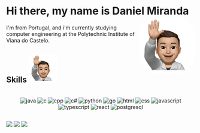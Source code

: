 # Hi there, my name is Daniel Miranda <img src="https://github.com/danieldsmiranda/danieldsmiranda/blob/main/Imagem.png?raw=true" alt='pic' align="right" height="150" style="border-radius:50px;"  />
I'm from Portugal, and i'm currently studying computer engineering at the Polytechnic Institute of Viana do Castelo.

## Skills <img src="https://github.com/danieldsmiranda/danieldsmiranda/blob/main/Imagem.png?raw=true" alt='pic-skills' height='75' />
<div style="display: inline_block" align="center"><br>
<img src="https://cdn.jsdelivr.net/gh/devicons/devicon/icons/java/java-original.svg" alt='java' height='40' />
<img src="https://cdn.jsdelivr.net/gh/devicons/devicon/icons/c/c-original.svg" alt='c' height='40'/>
<img src="https://cdn.jsdelivr.net/gh/devicons/devicon/icons/cplusplus/cplusplus-original.svg" alt='cpp' height='40'/>
<img src="https://cdn.jsdelivr.net/gh/devicons/devicon/icons/csharp/csharp-original.svg" alt='c#' height='40'/>
<img src="https://cdn.jsdelivr.net/gh/devicons/devicon/icons/python/python-original.svg" alt='python' height='40'/>
<img src="https://cdn.jsdelivr.net/gh/devicons/devicon/icons/go/go-original.svg" alt='go' height='40'/>
<img src="https://cdn.jsdelivr.net/gh/devicons/devicon/icons/html5/html5-original.svg" alt='html' height='40'/>
<img src="https://cdn.jsdelivr.net/gh/devicons/devicon/icons/css3/css3-original.svg" alt='css' height='40'/>
<img src="https://cdn.jsdelivr.net/gh/devicons/devicon/icons/javascript/javascript-original.svg" alt='javascript' height='40'/>
<img src="https://cdn.jsdelivr.net/gh/devicons/devicon/icons/typescript/typescript-original.svg" alt='typescript' height='40'/>
<img src="https://cdn.jsdelivr.net/gh/devicons/devicon/icons/react/react-original.svg" alt='react' height='40'/>
<img src="https://cdn.jsdelivr.net/gh/devicons/devicon/icons/postgresql/postgresql-original.svg" alt='postgresql' height='40'/>
</div>
  
  ##
 
<div> 
<a href="https://instagram.com/danieldsmiranda" target="_blank"><img src="https://img.shields.io/badge/-Instagram-%23E4405F?style=for-the-badge&logo=instagram&logoColor=white" target="_blank"></a>
<a href="https://www.linkedin.com/in/danieldsmiranda" target="_blank"><img src="https://img.shields.io/badge/-LinkedIn-%230077B5?style=for-the-badge&logo=linkedin&logoColor=white" target="_blank"></a>
<a href = "mailto:danielmiranda7@hotmail.com"><img src="https://img.shields.io/badge/-Gmail-%23333?style=for-the-badge&logo=gmail&logoColor=white" target="_blank"></a>
</div>
